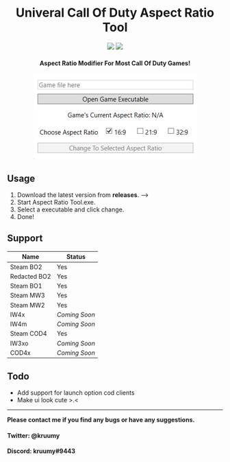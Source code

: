 <h1 align="center">
  <br>
  Univeral Call Of Duty Aspect Ratio Tool
  <br>
</h1>

<div align="center">
  <a href="https://github.com/kruumy/cod-aspect-ratio-tool/releases"><img src="https://img.shields.io/github/v/release/kruumy/cod-aspect-ratio-tool?label=Latest%20version&style=flat-square"></a>
  <a href="https://paypal.me/JPauls281"><img src="https://img.shields.io/badge/Donate-Paypal-orange?style=flat-square"></a>
</div>

<h4 align="center">Aspect Ratio Modifier For Most Call Of Duty Games</a>!</h4>
<div align="center">
  <a href="https://github.com/kruumy/cod-aspect-ratio-tool/blob/main/preview.png">
    <img src="preview.png" alt="Preivew" width="auto" height="auto">
  </a>
</div>


## Usage

1. Download the latest version from **releases**. -->
2. Start Aspect Ratio Tool.exe.
3. Select a executable and click change.
4. Done!


## Support

| Name | Status |
| --- | --- |
| Steam BO2 | Yes |
| Redacted BO2 | Yes |
| Steam BO1 | Yes |
| Steam MW3 | Yes |
| Steam MW2 | Yes |
| IW4x | *Coming Soon* |
| IW4m | *Coming Soon* |
| Steam COD4 | Yes |
| IW3xo | *Coming Soon* |
| COD4x | *Coming Soon* |


## Todo

* Add support for launch option cod clients
* Make ui look cute >.<

---

**Please contact me if you find any bugs or have any suggestions.**
#### Twitter: @kruumy
#### Discord: kruumy#9443
